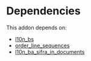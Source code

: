 # Dependencies

This addon depends on:

- [l10n_bs](https://github.com/bringout/odoo-bringout-l10n_bs/tree/e33edd09dd4b17f10c64ac176e4834ae5ef49b4f)
- [order_line_sequences](https://github.com/bringout/cybrosys/tree/9f983398467e59de7eb2794115a6b5e1fbbe1a59/odoo-bringout-cybrosys-order_line_sequences)
- [l10n_ba_sifra_in_documents](https://github.com/bringout/odoo-bringout-l10n_ba_sifra_in_documents/tree/14ebeb329cb570dfceb5f3eaa75f80badd140495)
